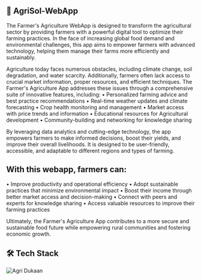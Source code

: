 ## 🌾 AgriSol-WebApp

The Farmer's Agriculture WebApp is designed to transform the agricultural sector by providing 
farmers with a powerful digital tool to optimize their farming practices. In the face of 
increasing global food demand and environmental challenges, this app aims to empower 
farmers with advanced technology, helping them manage their farms more efficiently and 
sustainably. 

Agriculture today faces numerous obstacles, including climate change, soil degradation, 
and water scarcity. Additionally, farmers often lack access to crucial market information, 
proper resources, and efficient techniques. The Farmer's Agriculture App addresses these 
issues through a comprehensive suite of innovative features, including: 
• Personalized farming advice and best practice recommendations 
• Real-time weather updates and climate forecasting 
• Crop health monitoring and management 
• Market access with price trends and information 
• Educational resources for Agricultural development 
• Community-building and networking for knowledge sharing 

By leveraging data analytics and cutting-edge technology, the app empowers farmers to 
make informed decisions, boost their yields, and improve their overall livelihoods. It is 
designed to be user-friendly, accessible, and adaptable to different regions and types of 
farming. 
## With this webapp, farmers can: 
• Improve productivity and operational efficiency 
• Adopt sustainable practices that minimize environmental impact 
• Boost their income through better market access and decision-making 
• Connect with peers and experts for knowledge sharing 
• Access valuable resources to improve their farming practices 

Ultimately, the Farmer's Agriculture App contributes to a more secure and sustainable food 
future while empowering rural communities and fostering economic growth.

## 🛠️ Tech Stack



![Agri Dukaan](https://github.com/user-attachments/assets/b57e8b58-a47c-407c-b932-ca842cb7ac00)




